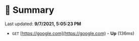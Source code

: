 # 📖 Summary
Last updated: **9/7/2021, 5:05:23 PM**

- `GET` [https://google.com](https://google.com) - **Up** (136ms)
